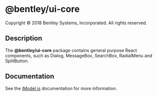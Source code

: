 ﻿# @bentley/ui-core

Copyright © 2018 Bentley Systems, Incorporated. All rights reserved.

## Description

The __@bentley/ui-core__ package contains general purpose React components, such as Dialog, MessageBox, SearchBox, RadialMenu and SplitButton.

## Documentation

See the [iModel.js](https://www.imodeljs.org) documentation for more information.
